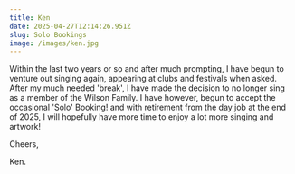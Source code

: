 ```yaml
---
title: Ken
date: 2025-04-27T12:14:26.951Z
slug: Solo Bookings
image: /images/ken.jpg
---
```

Within the last two years or so and after much prompting, I have begun to venture out singing again, appearing at clubs and festivals when asked.  After my much needed 'break', I have made the decision to no longer sing as a member of the Wilson Family. I have however, begun to accept the occasional 'Solo' Booking! and with retirement from the day job at the end of 2025, I will hopefully have more time to enjoy a lot more singing and artwork!

Cheers,

Ken.
